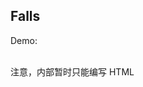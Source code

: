 ## Falls

Demo:

<code src="./demos" pure="true" title="这样也可以配置 demo 标题"></code>
<br/>
<Alert type="info">
注意，内部暂时只能编写 HTML
</Alert>
